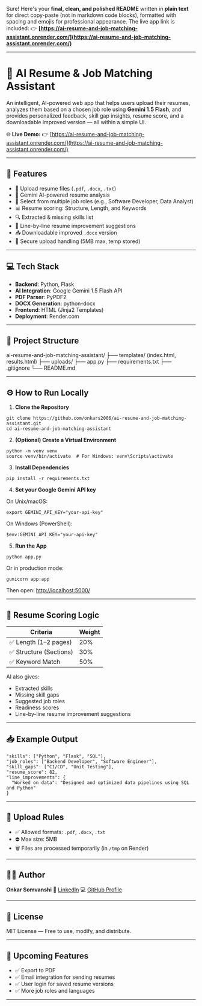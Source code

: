 Sure! Here's your **final, clean, and polished README** written in **plain text** for direct copy-paste (not in markdown code blocks), formatted with spacing and emojis for professional appearance. The live app link is included:
👉 **[https://ai-resume-and-job-matching-assistant.onrender.com/](https://ai-resume-and-job-matching-assistant.onrender.com/)**

---

# 🤖 AI Resume & Job Matching Assistant

An intelligent, AI-powered web app that helps users upload their resumes, analyzes them based on a chosen job role using **Gemini 1.5 Flash**, and provides personalized feedback, skill gap insights, resume score, and a downloadable improved version — all within a simple UI.

🌐 **Live Demo:**
👉 [https://ai-resume-and-job-matching-assistant.onrender.com/](https://ai-resume-and-job-matching-assistant.onrender.com/)

---

## 🚀 Features

* 📄 Upload resume files (`.pdf`, `.docx`, `.txt`)
* 🧠 Gemini AI-powered resume analysis
* 🎯 Select from multiple job roles (e.g., Software Developer, Data Analyst)
* 📊 Resume scoring: Structure, Length, and Keywords
* 🔍 Extracted & missing skills list
* 📝 Line-by-line resume improvement suggestions
* 📥 Downloadable improved `.docx` version
* 🔐 Secure upload handling (5MB max, temp stored)

---

## 💻 Tech Stack

* **Backend**: Python, Flask
* **AI Integration**: Google Gemini 1.5 Flash API
* **PDF Parser**: PyPDF2
* **DOCX Generation**: python-docx
* **Frontend**: HTML (Jinja2 Templates)
* **Deployment**: Render.com

---

## 📁 Project Structure

ai-resume-and-job-matching-assistant/
├── templates/ (index.html, results.html)
├── uploads/
├── app.py
├── requirements.txt
├── .gitignore
└── README.md

---

## ⚙️ How to Run Locally

1. **Clone the Repository**

```
git clone https://github.com/onkars2006/ai-resume-and-job-matching-assistant.git
cd ai-resume-and-job-matching-assistant
```

2. **(Optional) Create a Virtual Environment**

```
python -m venv venv
source venv/bin/activate  # For Windows: venv\Scripts\activate
```

3. **Install Dependencies**

```
pip install -r requirements.txt
```

4. **Set your Google Gemini API key**

On Unix/macOS:

```
export GEMINI_API_KEY="your-api-key"
```

On Windows (PowerShell):

```
$env:GEMINI_API_KEY="your-api-key"
```

5. **Run the App**

```
python app.py
```

Or in production mode:

```
gunicorn app:app
```

Then open: [http://localhost:5000/](http://localhost:5000/)

---

## 🧠 Resume Scoring Logic

| Criteria               | Weight |
| ---------------------- | ------ |
| ✅ Length (1–2 pages)   | 20%    |
| ✅ Structure (Sections) | 30%    |
| ✅ Keyword Match        | 50%    |

AI also gives:

* Extracted skills
* Missing skill gaps
* Suggested job roles
* Readiness scores
* Line-by-line resume improvement suggestions

---

## 📥 Example Output

```
"skills": ["Python", "Flask", "SQL"],
"job_roles": ["Backend Developer", "Software Engineer"],
"skill_gaps": ["CI/CD", "Unit Testing"],
"resume_score": 82,
"line_improvements": {
  "Worked on data": "Designed and optimized data pipelines using SQL and Python"
}
```

---

## 📂 Upload Rules

* ✅ Allowed formats: `.pdf`, `.docx`, `.txt`
* ⛔ Max size: 5MB
* 🗑️ Files are processed temporarily (in `/tmp` on Render)

---

## 🙋‍♂️ Author

**Onkar Somvanshi**
🔗 [LinkedIn](https://www.linkedin.com/in/onkar-somvanshi-b26572331)
💻 [GitHub Profile](https://github.com/onkars2006)

---

## 📄 License

MIT License — Free to use, modify, and distribute.

---

## 🔮 Upcoming Features

* ✅ Export to PDF
* ✅ Email integration for sending resumes
* ✅ User login for saved resume versions
* ✅ More job roles and languages

---
